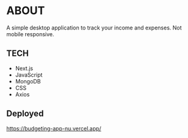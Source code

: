 # ABOUT

A simple desktop application to track your income and expenses. Not mobile responsive.

## TECH

* Next.js
* JavaScript
* MongoDB
* CSS
* Axios

## Deployed

https://budgeting-app-nu.vercel.app/
